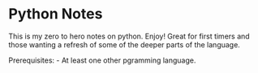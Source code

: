 # Python Notes 

This is my zero to hero notes on python. Enjoy! 
Great for first timers and those wanting a refresh of some of the deeper parts of the language. 

Prerequisites: 
    - At least one other pgramming language. 